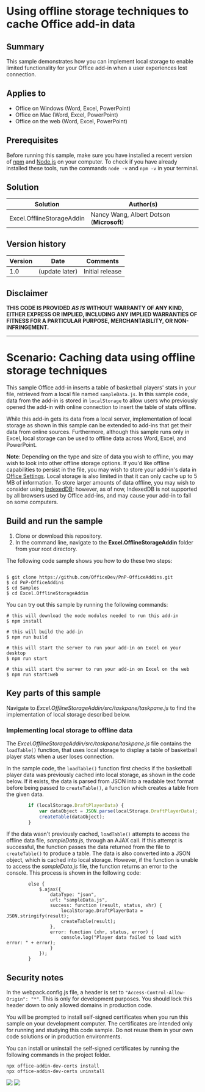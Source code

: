 # Using offline storage techniques to cache Office add-in data

## Summary

This sample demonstrates how you can implement local storage to enable limited functionality for your Office add-in when a user experiences lost connection.

## Applies to

-  Office on Windows (Word, Excel, PowerPoint)
-  Office on Mac (Word, Excel, PowerPoint)
-  Office on the web (Word, Excel, PowerPoint)

## Prerequisites

Before running this sample, make sure you have installed a recent version of [npm](https://www.npmjs.com/get-npm) and [Node.js](https://nodejs.org/en/) on your computer. To check if you have already installed these tools, run the commands `node -v` and `npm -v` in your terminal.

## Solution

Solution | Author(s)
---------|----------
Excel.OfflineStorageAddin | Nancy Wang, Albert Dotson (**Microsoft**)

## Version history

Version  | Date | Comments
---------| -----| --------
1.0  | (update later) | Initial release

## Disclaimer

**THIS CODE IS PROVIDED *AS IS* WITHOUT WARRANTY OF ANY KIND, EITHER EXPRESS OR IMPLIED, INCLUDING ANY IMPLIED WARRANTIES OF FITNESS FOR A PARTICULAR PURPOSE, MERCHANTABILITY, OR NON-INFRINGEMENT.**

----------
# Scenario: Caching data using offline storage techniques
This sample Office add-in inserts a table of basketball players' stats in your file, retrieved from a local file named `sampleData.js`. In this sample code, data from the add-in is stored in `localStorage` to allow users who previously opened the add-in with online connection to insert the table of stats offline.

While this add-in gets its data from a local server, implementation of local storage as shown in this sample can be extended to add-ins that get their data from online sources. Furthermore, although this sample runs only in Excel, local storage can be used to offline data across Word, Excel, and PowerPoint.

**Note**: Depending on the type and size of data you wish to offline, you may wish to look into other offline storage options. If you'd like offline capabilities to persist in the file, you may wish to store your add-in's data in [Office Settings](https://docs.microsoft.com/en-us/javascript/api/office/office.settings?view=office-js). Local storage is also limited in that it can only cache up to 5 MB of information. To store larger amounts of data offline, you may wish to consider using [IndexedDB](https://developer.mozilla.org/en-US/docs/Web/API/IndexedDB_API); however, as of now, IndexedDB is not supported by all browsers used by Office add-ins, and may cause your add-in to fail on some computers.

## Build and run the sample

1. Clone or download this repository. 
2. In the command line, navigate to the **Excel.OfflineStorageAddin** folder from your root directory.

The following code sample shows you how to do these two steps: 
```command&nbsp;line

$ git clone https://github.com/OfficeDev/PnP-OfficeAddins.git
$ cd PnP-OfficeAddins
$ cd Samples
$ cd Excel.OfflineStorageAddin
```
You can try out this sample by running the following commands:
```command&nbsp;line
# this will download the node modules needed to run this add-in
$ npm install

# this will build the add-in 
$ npm run build

# this will start the server to run your add-in on Excel on your desktop
$ npm run start

# this will start the server to run your add-in on Excel on the web
$ npm run start:web
```
## Key parts of this sample

Navigate to *Excel.OfflineStorageAddin/src/taskpane/taskpane.js* to find the implementation of local storage described below. 

### Implementing local storage to offline data
The *Excel.OfflineStorageAddin/src/taskpane/taskpane.js* file contains the `loadTable()` function, that uses local storage to display a table of basketball player stats when a user loses connection.

In the sample code, the `loadTable()` function first checks if the basketball player data was previously cached into local storage, as shown in the code below. If it exists, the data is parsed from JSON into a readable text format before being passed to `createTable()`, a function which creates a table from the given data. 

```js
        if (localStorage.DraftPlayerData) {
            var dataObject = JSON.parse(localStorage.DraftPlayerData);
            createTable(dataObject);
        }
```

If the data wasn't previously cached, `loadTable()` attempts to access the offline data file, *sampleData.js*, through an AJAX call. If this attempt is successful, the function passes the data returned from the file to `createTable()` to produce a table. The data is also converted into a JSON object, which is cached into local storage. However, if the function is unable to access the *sampleData.js* file, the function returns an error to the console. This process is shown in the following code:
```
        else {
            $.ajax({
                dataType: "json",
                url: "sampleData.js",
                success: function (result, status, xhr) {
                    localStorage.DraftPlayerData = JSON.stringify(result);
                    createTable(result);
                },
                error: function (xhr, status, error) {
                    console.log("Player data failed to load with error: " + error);
                }
            });
        }
```

## Security notes

In the webpack.config.js file, a header is set to  `"Access-Control-Allow-Origin": "*"`. This is only for development purposes. You should lock this header down to only allowed domains in production code.

You will be prompted to install self-signed certificates when you run this sample on your development computer. The certificates are intended only for running and studying this code sample. Do not reuse them in your own code solutions or in production environments.

You can install or uninstall the self-signed certificates by running the following commands in the project folder.

```command&nbsp;line
npx office-addin-dev-certs install
npx office-addin-dev-certs uninstall
```
<img src="https://telemetry.sharepointpnp.com/pnp-officeaddins/excel-custom-functions/storage" />


<img src="https://telemetry.sharepointpnp.com/officedev/samples/readme-template" />

